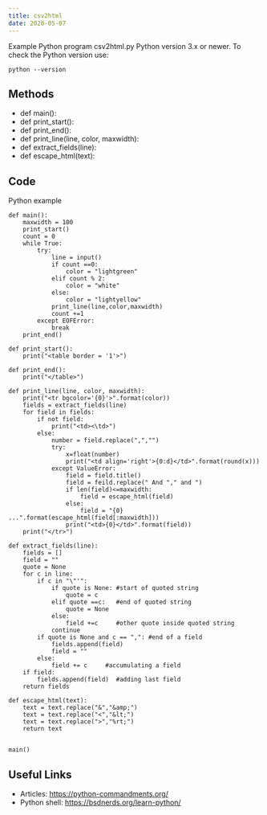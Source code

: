 ```yaml
---
title: csv2html
date: 2020-05-07
---
```

Example Python program csv2html.py
Python version 3.x or newer.
To check the Python version use:

    python --version


## Methods

* def main():
* def print_start():
* def print_end():
* def print_line(line, color, maxwidth):
* def extract_fields(line):
* def escape_html(text):

## Code

Python example

    def main():
        maxwidth = 100
        print_start()
        count = 0
        while True:
            try:
                line = input()
                if count ==0:
                    color = "lightgreen"
                elif count % 2:
                    color = "white"
                else:
                    color = "lightyellow"
                print_line(line,color,maxwidth)
                count +=1
            except EOFError:
                break
        print_end()
        
    def print_start():
        print("<table border = '1'>")
        
    def print_end():
        print("</table>")
    
    def print_line(line, color, maxwidth):
        print("<tr bgcolor='{0}'>".format(color))
        fields = extract_fields(line)
        for field in fields:
            if not field:
                print("<td><\td>")
            else:
                number = field.replace(",","")
                try:
                    x=float(number)
                    print("<td align='right'>{0:d}</td>".format(round(x)))
                except ValueError:
                    field = field.title()
                    field = feild.replace(" And "," and ")
                    if len(field)<=maxwidth:
                        field = escape_html(field)
                    else:
                        field = "{0} ...".format(escape_html(field[:maxwidth]))
                    print("<td>{0}</td>".format(field))
        print("</tr>")
        
    def extract_fields(line):
        fields = []
        field = ""
        quote = None
        for c in line:
            if c in "\"'":
                if quote is None: #start of quoted string 
                    quote = c
                elif quote ==c:   #end of quoted string
                    quote = None
                else:
                    field +=c     #other quote inside quoted string
                continue
            if quote is None and c == ",": #end of a field 
                fields.append(field)
                field = ""
            else:
                field += c     #accumulating a field
        if field:
            fields.append(field)  #adding last field
        return fields
    
    def escape_html(text):
        text = text.replace("&","&amp;")
        text = text.replace("<","&lt;")
        text = text.replace(">","%rt;")
        return text
    
    
    main()    

## Useful Links

- Articles: https://python-commandments.org/
- Python shell: https://bsdnerds.org/learn-python/
